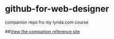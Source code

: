 # github-for-web-designer
companion repo fro my lynda.com course

##[View the companion reference site](https://kristy-lo.github.io/github-for-web-designer/)
